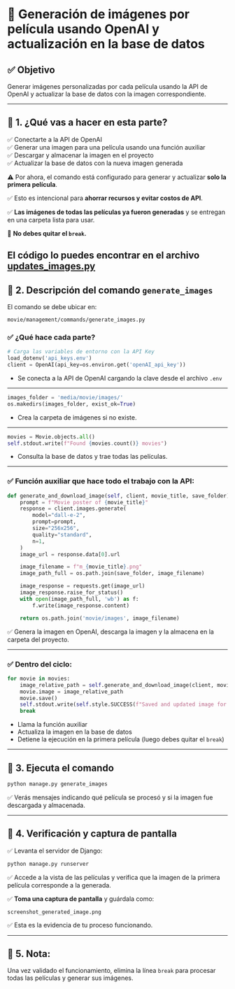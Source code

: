 # 🎨 Generación de imágenes por película usando OpenAI y actualización en la base de datos

## ✅ Objetivo
Generar imágenes personalizadas por cada película usando la API de OpenAI y actualizar la base de datos con la imagen correspondiente.

---

## 📌 1. ¿Qué vas a hacer en esta parte?
✅ Conectarte a la API de OpenAI  
✅ Generar una imagen para una película usando una función auxiliar  
✅ Descargar y almacenar la imagen en el proyecto  
✅ Actualizar la base de datos con la nueva imagen generada

⚠️ Por ahora, el comando está configurado para generar y actualizar **solo la primera película**.

✅ Esto es intencional para **ahorrar recursos y evitar costos de API**.

✅ **Las imágenes de todas las películas ya fueron generadas** y se entregan en una carpeta lista para usar.

🚫 **No debes quitar el `break`.**

El código lo puedes encontrar en el archivo [updates_images.py](update_images.py)
---

## 📌 2. Descripción del comando `generate_images`
El comando se debe ubicar en:
```
movie/management/commands/generate_images.py
```

### ✅ ¿Qué hace cada parte?

```python
# Carga las variables de entorno con la API Key
load_dotenv('api_keys.env')
client = OpenAI(api_key=os.environ.get('openAI_api_key'))
```
- Se conecta a la API de OpenAI cargando la clave desde el archivo `.env`

---

```python
images_folder = 'media/movie/images/'
os.makedirs(images_folder, exist_ok=True)
```
- Crea la carpeta de imágenes si no existe.

---

```python
movies = Movie.objects.all()
self.stdout.write(f"Found {movies.count()} movies")
```
- Consulta la base de datos y trae todas las películas.

---

### ✅ Función auxiliar que hace todo el trabajo con la API:
```python
def generate_and_download_image(self, client, movie_title, save_folder):
    prompt = f"Movie poster of {movie_title}"
    response = client.images.generate(
        model="dall-e-2",
        prompt=prompt,
        size="256x256",
        quality="standard",
        n=1,
    )
    image_url = response.data[0].url

    image_filename = f"m_{movie_title}.png"
    image_path_full = os.path.join(save_folder, image_filename)

    image_response = requests.get(image_url)
    image_response.raise_for_status()
    with open(image_path_full, 'wb') as f:
        f.write(image_response.content)

    return os.path.join('movie/images', image_filename)
```
✅ Genera la imagen en OpenAI, descarga la imagen y la almacena en la carpeta del proyecto.

---

### ✅ Dentro del ciclo:
```python
for movie in movies:
    image_relative_path = self.generate_and_download_image(client, movie.title, images_folder)
    movie.image = image_relative_path
    movie.save()
    self.stdout.write(self.style.SUCCESS(f"Saved and updated image for: {movie.title}"))
    break
```
- Llama la función auxiliar
- Actualiza la imagen en la base de datos
- Detiene la ejecución en la primera película (luego debes quitar el `break`)

---

## 📌 3. Ejecuta el comando
```bash
python manage.py generate_images
```

✅ Verás mensajes indicando qué película se procesó y si la imagen fue descargada y almacenada.

---

## 📸 4. Verificación y captura de pantalla

✅ Levanta el servidor de Django:
```bash
python manage.py runserver
```

✅ Accede a la vista de las películas y verifica que la imagen de la primera película corresponde a la generada.

✅ **Toma una captura de pantalla** y guárdala como:
```
screenshot_generated_image.png
```

✅ Esta es la evidencia de tu proceso funcionando.

---

## 📌 5. Nota:
Una vez validado el funcionamiento, elimina la línea `break` para procesar todas las películas y generar sus imágenes.

